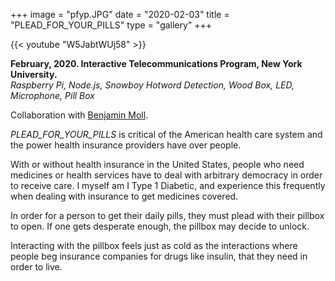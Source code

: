 +++
image = "pfyp.JPG"
date = "2020-02-03"
title = "PLEAD_FOR_YOUR_PILLS"
type = "gallery"
+++

{{< youtube "W5JabtWUj58" >}}
<br>

__February, 2020. Interactive Telecommunications Program, New York University.__  
*Raspberry Pi, Node.js, Snowboy Hotword Detection, Wood Box, LED, Microphone, Pill Box* 

Collaboration with [Benjamin Moll](https://wp.nyu.edu/benjaminmoll/plead-for-pills-with-noah-kernis/).

*PLEAD_FOR_YOUR_PILLS* is critical of the American health care system and the power health insurance providers have over people. 

With or without health insurance in the United States, people who need medicines or health services have to deal with arbitrary democracy in order to receive care. I myself am I Type 1 Diabetic, and experience this frequently when dealing with insurance to get medicines covered. 

In order for a person to get their daily pills, they must plead with their pillbox to open. If one gets desperate enough, the pillbox may decide to unlock.

Interacting with the pillbox feels just as cold as the interactions where people beg insurance companies for drugs like insulin, that they need in order to live.
